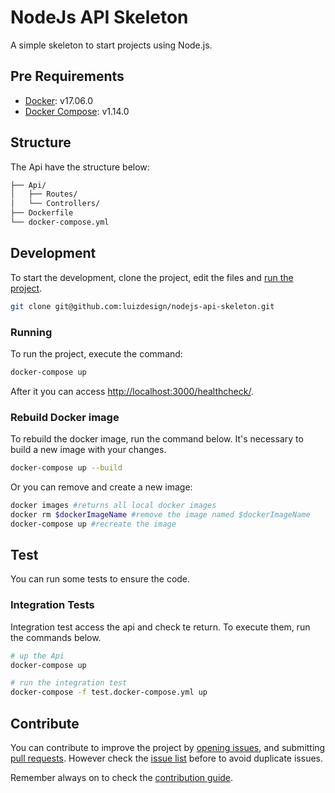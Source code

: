# NodeJs API Skeleton
A simple skeleton to start projects using Node.js.

## Pre Requirements
- [Docker](https://www.docker.com): v17.06.0
- [Docker Compose](https://docs.docker.com/compose/): v1.14.0

## Structure
The Api have the structure below:
```md
├── Api/
│   ├── Routes/
│   └── Controllers/
├── Dockerfile
└── docker-compose.yml
```

## Development
To start the development, clone the project, edit the files and [run the project](#running).
```sh
git clone git@github.com:luizdesign/nodejs-api-skeleton.git
```

### Running
To run the project, execute the command:
```sh
docker-compose up
```

After it you can access [http://localhost:3000/healthcheck/](http://localhost:3000/healthcheck/).

### Rebuild Docker image
To rebuild the docker image, run the command below. It's necessary to build a new image with your changes.
```sh
docker-compose up --build
```

Or you can remove and create a new image:
```sh
docker images #returns all local docker images
docker rm $dockerImageName #remove the image named $dockerImageName
docker-compose up #recreate the image
```

## Test
You can run some tests to ensure the code.

### Integration Tests
Integration test access the api and check te return. To execute them, run the commands below.
```sh
# up the Api
docker-compose up

# run the integration test
docker-compose -f test.docker-compose.yml up
```


## Contribute
You can contribute to improve the project by [opening issues](https://github.com/luizdesign/nodejs-api-skeleton/issues/new), and submitting [pull requests](https://github.com/luizdesign/nodejs-api-skeleton/pulls). However check the [issue list](https://github.com/luizdesign/nodejs-api-skeleton/issues) before to avoid duplicate issues.

Remember always on to check the [contribution guide](https://github.com/luizdesign/nodejs-api-skeleton/blob/master/CONTRIBUTING.md).
